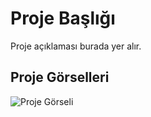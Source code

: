 # Proje Başlığı

Proje açıklaması burada yer alır.

## Proje Görselleri

![Proje Görseli](https://github.com/kullanici/Screen_dashboard/Dashboard.png)


